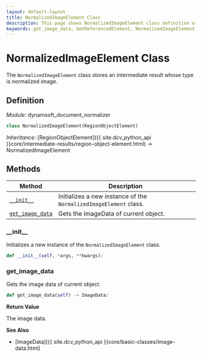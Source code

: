```yaml
---
layout: default-layout
title: NormalizedImageElement Class
description: This page shows NormalizedImageElement class definition of Dynamsoft Document Normalizer SDK Python Edition.
keywords: get_image_data, GetReferencedElement, NormalizedImageElement, api reference
---
```


# NormalizedImageElement Class

The `NormalizedImageElement` class stores an intermediate result whose type is normalized image.

## Definition

*Module:* dynamsoft_document_normalizer

```python
class NormalizedImageElement(RegionObjectElement)
```

*Inheritance:* [RegionObjectElement]({{ site.dcv_python_api }}core/intermediate-results/region-object-element.html) -> NormalizedImageElement
## Methods

| Method | Description |
|--------|-------------|
| [`__init__`](#__init__) | Initializes a new instance of the `NormalizedImageElement` class. |
| [`get_image_data`](#get_image_data) | Gets the ImageData of current object. |

### \_\_init\_\_

Initializes a new instance of the `NormalizedImageElement` class.

```python
def __init__(self, *args, **kwargs):
```

### get_image_data

Gets the image data of current object.

```python
def get_image_data(self) -> ImageData:
```

**Return Value**

The image data.

**See Also**

* [ImageData]({{ site.dcv_python_api }}core/basic-classes/image-data.html)
